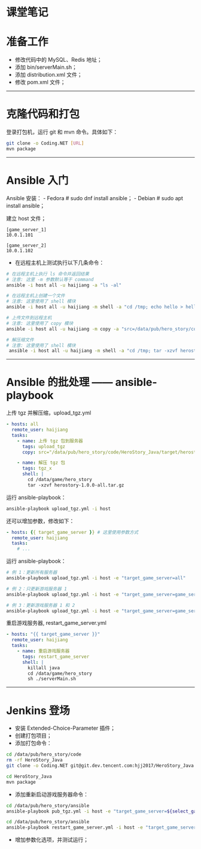 课堂笔记
====

# 准备工作

- 修改代码中的 MySQL、Redis 地址；
- 添加 bin/serverMain.sh；
- 添加 distribution.xml 文件；
- 修改 pom.xml 文件；

----

# 克隆代码和打包

登录打包机，运行 git 和 mvn 命令。具体如下：

```bash
git clone -o Coding.NET [URL]
mvn package
```

----

# Ansible 入门

Ansible 安装： 
    - Fedora # sudo dnf install ansible；
    - Debian # sudo apt install ansible；

建立 host 文件；

```host
[game_server_1]
10.0.1.101

[game_server_2]
10.0.1.102
```

- 在远程主机上测试执行以下几条命令：

```bash
# 在远程主机上执行 ls 命令并返回结果
# 注意: 这里 -m 参数默认等于 command
ansible -i host all -u haijiang -a "ls -al"

# 在远程主机上创建一个文件
# 注意: 这里使用了 shell 模块
ansible -i host all -u haijiang -m shell -a "cd /tmp; echo hello > hello.txt"

# 上传文件到远程主机
# 注意: 这里使用了 copy 模块
ansible -i host all -u haijiang -m copy -a "src=/data/pub/hero_story/code/HeroStory_Java/target/herostory-1.0.0-all.tar.gz dest=/tmp"

# 解压缩文件
# 注意: 这里使用了 shell 模块
 ansible -i host all -u haijiang -m shell -a "cd /tmp; tar -xzvf herostory-1.0.0-all.tar.gz"
```

----

# Ansible 的批处理 —— ansible-playbook

上传 tgz 并解压缩，upload_tgz.yml

```yaml
- hosts: all
  remote_user: haijiang
  tasks:
    - name: 上传 tgz 包到服务器
      tags: upload_tgz
      copy: src="/data/pub/hero_story/code/HeroStory_Java/target/herostory-1.0.0-all.tar.gz" dest="/data/game/hero_story"

    - name: 解压 tgz 包
      tags: tgz_x
      shell: |
        cd /data/game/hero_story
        tar -xzvf herostory-1.0.0-all.tar.gz
```

运行 ansible-playbook：

```bash
ansible-playbook upload_tgz.yml -i host 
```

还可以增加参数，修改如下：

```yaml
- hosts: {{ target_game_server }} # 这里使用参数方式
  remote_user: haijiang
  tasks:
    # ...
```

运行 ansible-playbook：

```bash
# 例 1：更新所有服务器
ansible-playbook upload_tgz.yml -i host -e "target_game_server=all"

# 例 2：只更新游戏服务器 1
ansible-playbook upload_tgz.yml -i host -e "target_game_server=game_server_1"

# 例 3：更新游戏服务器 1 和 2
ansible-playbook upload_tgz.yml -i host -e "target_game_server=game_server_1,game_server_2"
```

重启游戏服务器, restart_game_server.yml

```yaml
- hosts: "{{ target_game_server }}"
  remote_user: haijiang
  tasks:
    - name: 重启游戏服务器
      tags: restart_game_server
      shell: |
        killall java
        cd /data/game/hero_story
        sh ./serverMain.sh
```

----

# Jenkins 登场

- 安装 Extended-Choice-Parameter 插件；
- 创建打包项目；
- 添加打包命令：

```bash
cd /data/pub/hero_story/code
rm -rf HeroStory_Java
git clone -o Coding.NET git@git.dev.tencent.com:hjj2017/HeroStory_Java.git

cd HeroStory_Java
mvn package
```

- 添加重新启动游戏服务器命令：

```bash
cd /data/pub/hero_story/ansible
ansible-playbook pub_tgz.yml -i host -e "target_game_server=${select_game_server}"

cd /data/pub/hero_story/ansible
ansible-playbook restart_game_server.yml -i host -e "target_game_server=${select_game_server}"
```

- 增加参数化选项，并测试运行；
